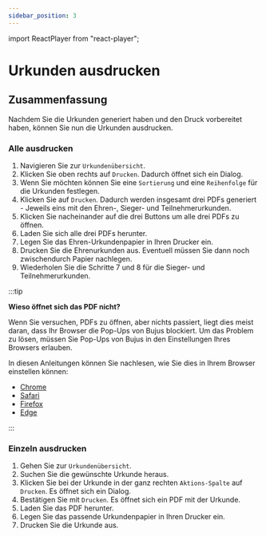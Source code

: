 ```yaml
---
sidebar_position: 3
---
```


import ReactPlayer from "react-player";

# Urkunden ausdrucken

<!-- ## Video

<div className="video__wrapper">
  <ReactPlayer
    className="video__player"
    controls
    config={{
      file: {
        attributes: {
          poster:
            "https://uploads-ssl.webflow.com/60cb8d6c93a6a6dfa3b7f24564345e1514a8f53d8aad199e_school-instructions-video-thumbnail.jpg",
        },
      },
    }}
    height="100%"
    url="https://storage.googleapis.com/files.school-app.bujus.de/school-instructions-v2-compressed.mp4"
    width="100%"
  />
</div>
­{" "} -->

## Zusammenfassung

Nachdem Sie die Urkunden generiert haben und den Druck vorbereitet haben, können Sie nun die Urkunden ausdrucken.
  
### Alle ausdrucken

1. Navigieren Sie zur `Urkundenübersicht`.
2. Klicken Sie oben rechts auf `Drucken`. Dadurch öffnet sich ein Dialog.
3. Wenn Sie möchten können Sie eine `Sortierung` und eine `Reihenfolge` für die Urkunden festlegen.
4. Klicken Sie auf `Drucken`. Dadurch werden insgesamt drei PDFs generiert - Jeweils eins mit den Ehren-, Sieger- und Teilnehmerurkunden.
5. Klicken Sie nacheinander auf die drei Buttons um alle drei PDFs zu öffnen.
6. Laden Sie sich alle drei PDFs herunter.
7. Legen Sie das Ehren-Urkundenpapier in Ihren Drucker ein.
8. Drucken Sie die Ehrenurkunden aus. Eventuell müssen Sie dann noch zwischendurch Papier nachlegen.
9. Wiederholen Sie die Schritte 7 und 8 für die Sieger- und Teilnehmerurkunden.

:::tip

**Wieso öffnet sich das PDF nicht?**

Wenn Sie versuchen, PDFs zu öffnen, aber nichts passiert, liegt dies meist daran, dass Ihr Browser die Pop-Ups von Bujus blockiert. Um das Problem zu lösen, müssen Sie Pop-Ups von Bujus in den Einstellungen Ihres Browsers erlauben.

In diesen Anleitungen können Sie nachlesen, wie Sie dies in Ihrem Browser einstellen können:

- [Chrome](https://www.avg.com/de/signal/how-to-block-allow-chrome-pop-ups)
- [Safari](https://www.avg.com/de/signal/how-to-block-allow-safari-pop-ups)
- [Firefox](https://www.avg.com/de/signal/firefox-popups-allow-block)
- [Edge](https://www.avg.com/de/signal/allow-block-popups-ie-edge)

:::

### Einzeln ausdrucken

1. Gehen Sie zur `Urkundenübersicht`.
2. Suchen Sie die gewünschte Urkunde heraus.
3. Klicken Sie bei der Urkunde in der ganz rechten `Aktions-Spalte` auf `Drucken`. Es öffnet sich ein Dialog.
4. Bestätigen Sie mit `Drucken`. Es öffnet sich ein PDF mit der Urkunde.
5. Laden Sie das PDF herunter.
6. Legen Sie das passende Urkundenpapier in Ihren Drucker ein.
7. Drucken Sie die Urkunde aus.

